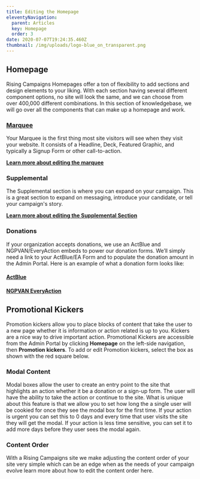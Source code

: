 ```yaml
---
title: Editing the Homepage
eleventyNavigation:
  parent: Articles
  key: Homepage
  order: 3
date: 2020-07-07T19:24:35.460Z
thumbnail: /img/uploads/logo-blue_on_transparent.png
---
```

## Homepage

Rising Campaigns Homepages offer a ton of flexibility to add sections and design elements to your liking. With each section having several different component options, no site will look the same, and we can choose from over 400,000 different combinations.  In this section of knowledgebase, we will go over all the components that can make up a homepage and work. 

### [Marquee](https://docs.risingcampaigns.com/articles/editing-the-marquee/)

Your Marquee is the first thing most site visitors will see when they visit your website. It consists of a Headline, Deck, Featured Graphic, and typically a Signup Form or other call-to-action. 

**[Learn more about editing the marquee](https://docs.risingcampaigns.com/articles/editing-the-marquee/)**

### Supplemental

The Supplemental section is where you can expand on your campaign. This is a great section to expand on messaging, introduce your candidate, or tell your campaign's story. 

**[Learn more about editing the Supplemental Section](https://docs.risingcampaigns.com/articles/editing-the-supplmenetal/)**

### Donations

If your organization accepts donations, we use an ActBlue and NGPVAN/EveryAction embeds to power our donation forms. We’ll simply need a link to your ActBlue/EA Form and to populate the donation amount in the Admin Portal. Here is an example of what a donation form looks like:

#### [ActBlue](/articles/editing-donation-on-the-homepage/#actblue)

#### [NGPVAN EveryAction](/articles/editing-donation-on-the-homepage/#ngpvan-everyaction)

## Promotional Kickers

Promotion kickers allow you to place blocks of content that take the user to a new page whether it is information or action related is up to you. Kickers are a nice way to drive important action. Promotional Kickers are accessible from the Admin Portal by clicking **Homepage** on the left-side navigation, then **Promotion kickers**. To add or edit Promotion kickers, select the box as shown with the red square below.

### Modal Content

Modal boxes allow the user to create an entry point to the site that highlights an action whether it be a donation or a sign-up form. The user will have the ability to take the action or continue to the site. What is unique about this feature is that we allow you to set how long the a single user will be cookied for once they see the modal box for the first time. If your action is urgent you can set this to 0 days and every time that user visits the site they will get the modal. If your action is less time sensitive, you can set it to add more days before they user sees the modal again. 

### Content Order

With a Rising Campaigns site we make adjusting the content order of your site very simple which can be an edge when as the needs of your campaign evolve learn more about how to edit the content order here.
